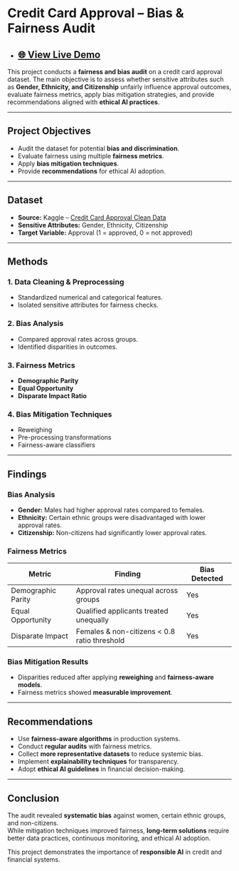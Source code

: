 # Credit Card Approval – Bias & Fairness Audit  

- [🌐 View Live Demo](https://ratau-lebohang.github.io/Bias-Audit/)
  ---

This project conducts a **fairness and bias audit** on a credit card approval dataset. The main objective is to assess whether sensitive attributes such as **Gender, Ethnicity, and Citizenship** unfairly influence approval outcomes, evaluate fairness metrics, apply bias mitigation strategies, and provide recommendations aligned with **ethical AI practices**.  

---

## Project Objectives  
- Audit the dataset for potential **bias and discrimination**.  
- Evaluate fairness using multiple **fairness metrics**.  
- Apply **bias mitigation techniques**.  
- Provide **recommendations** for ethical AI adoption.  

---

## Dataset  
- **Source:** Kaggle – [Credit Card Approval Clean Data](https://www.kaggle.com/datasets/samuelcortinhas/credit-card-approval-clean-data)
- **Sensitive Attributes:** Gender, Ethnicity, Citizenship  
- **Target Variable:** Approval (1 = approved, 0 = not approved)  

---

## Methods  

### 1. Data Cleaning & Preprocessing  
- Standardized numerical and categorical features.  
- Isolated sensitive attributes for fairness checks.  

### 2. Bias Analysis  
- Compared approval rates across groups.  
- Identified disparities in outcomes.  

### 3. Fairness Metrics  
- **Demographic Parity**  
- **Equal Opportunity**  
- **Disparate Impact Ratio**  

### 4. Bias Mitigation Techniques  
- Reweighing  
- Pre-processing transformations  
- Fairness-aware classifiers  

---

## Findings  

### Bias Analysis  
- **Gender:** Males had higher approval rates compared to females.  
- **Ethnicity:** Certain ethnic groups were disadvantaged with lower approval rates.  
- **Citizenship:** Non-citizens had significantly lower approval rates.  

### Fairness Metrics  

| Metric             | Finding                                   | Bias Detected |
|--------------------|-------------------------------------------|---------------|
| Demographic Parity | Approval rates unequal across groups       | Yes |
| Equal Opportunity  | Qualified applicants treated unequally     | Yes |
| Disparate Impact   | Females & non-citizens < 0.8 ratio threshold | Yes |

### Bias Mitigation Results  
- Disparities reduced after applying **reweighing** and **fairness-aware models**.  
- Fairness metrics showed **measurable improvement**.  

---

## Recommendations  
- Use **fairness-aware algorithms** in production systems.  
- Conduct **regular audits** with fairness metrics.  
- Collect **more representative datasets** to reduce systemic bias.  
- Implement **explainability techniques** for transparency.  
- Adopt **ethical AI guidelines** in financial decision-making.  

---

## Conclusion  
The audit revealed **systematic bias** against women, certain ethnic groups, and non-citizens.  
While mitigation techniques improved fairness, **long-term solutions** require better data practices, continuous monitoring, and ethical AI adoption.  

This project demonstrates the importance of **responsible AI** in credit and financial systems.  

